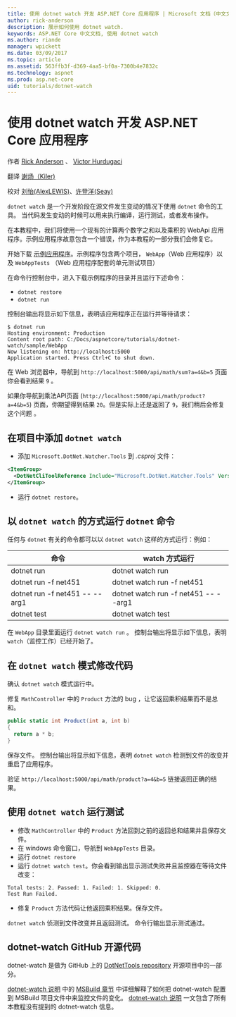 ```yaml
---
title: 使用 dotnet watch 开发 ASP.NET Core 应用程序 | Microsoft 文档（中文文档）
author: rick-anderson
description: 展示如何使用 dotnet watch.
keywords: ASP.NET Core 中文文档, 使用 dotnet watch
ms.author: riande
manager: wpickett
ms.date: 03/09/2017
ms.topic: article
ms.assetid: 563ffb3f-d369-4aa5-bf0a-7300b4e7832c
ms.technology: aspnet
ms.prod: asp.net-core
uid: tutorials/dotnet-watch
---
```

# 使用 dotnet watch 开发 ASP.NET Core 应用程序

 
作者 [Rick Anderson](https://twitter.com/RickAndMSFT) 、 [Victor Hurdugaci](https://twitter.com/victorhurdugaci)

翻译 [谢炀（Kiler)](https://github.com/kiler398/aspnetcore)  

校对 [刘怡(AlexLEWIS)](https://github.com/alexinea)、[许登洋(Seay)](https://github.com/SeayXu)

`dotnet watch` 是一个开发阶段在源文件发生变动的情况下使用 `dotnet` 命令的工具。 当代码发生变动的时候可以用来执行编译，运行测试，或者发布操作。

在本教程中，我们将使用一个现有的计算两个数字之和以及乘积的 WebApi 应用程序。示例应用程序故意包含一个错误，作为本教程的一部分我们会修复它。 

开始下载 [示例应用程序](https://github.com/aspnet/Docs/tree/master/aspnetcore/tutorials/dotnet-watch/sample)。示例程序包含两个项目，  `WebApp`（Web 应用程序）以及 `WebAppTests` （Web 应用程序配套的单元测试项目）

在命令行控制台中，进入下载示例程序的目录并且运行下述命令：

- `dotnet restore`
- `dotnet run`


控制台输出将显示如下信息，表明该应用程序正在运行并等待请求：

```console
$ dotnet run
Hosting environment: Production
Content root path: C:/Docs/aspnetcore/tutorials/dotnet-watch/sample/WebApp
Now listening on: http://localhost:5000
Application started. Press Ctrl+C to shut down.
```


在 Web 浏览器中，导航到 `http://localhost:5000/api/math/sum?a=4&b=5` 页面你会看到结果 `9` 。
 
如果你导航到乘法API页面 (`http://localhost:5000/api/math/product?a=4&b=5`) 页面，你期望得到结果 `20`。但是实际上还是返回了 `9`，我们稍后会修复这个问题 。

## 在项目中添加 `dotnet watch` 

- 添加 `Microsoft.DotNet.Watcher.Tools` 到 *.csproj* 文件：
 ```xml
 <ItemGroup>
   <DotNetCliToolReference Include="Microsoft.DotNet.Watcher.Tools" Version="1.0.0" />
 </ItemGroup> 
 ```

- 运行 `dotnet restore`。

## 以 `dotnet watch` 的方式运行 `dotnet` 命令

任何与 `dotnet` 有关的命令都可以以 `dotnet watch` 这样的方式运行：例如：

| 命令 | watch 方式运行 |
| ---- | ----- |
| dotnet run | dotnet watch run |
| dotnet run -f net451 | dotnet watch run -f net451 |
| dotnet run -f net451 -- --arg1 | dotnet watch run -f net451 -- --arg1 |
| dotnet test | dotnet watch test |

在 `WebApp` 目录里面运行 `dotnet watch run` 。 控制台输出将显示如下信息，表明  `watch`（监控工作）已经开始了。

## 在 `dotnet watch` 模式修改代码

确认 `dotnet watch` 模式运行中。

修复 `MathController` 中的 `Product` 方法的 bug ，让它返回乘积结果而不是总和。

```csharp
public static int Product(int a, int b)
{
  return a * b;
} 
```
保存文件。 控制台输出将显示如下信息，表明 `dotnet watch` 检测到文件的改变并重启了应用程序。

验证 `http://localhost:5000/api/math/product?a=4&b=5` 链接返回正确的结果。

## 使用 `dotnet watch` 运行测试

- 修改 `MathController` 中的 `Product` 方法回到之前的返回总和结果并且保存文件。
- 在 windows 命令窗口，导航到 `WebAppTests` 目录。
- 运行 `dotnet restore`
- 运行 `dotnet watch test`。你会看到输出显示测试失败并且监控器在等待文件改变：

 ```console
 Total tests: 2. Passed: 1. Failed: 1. Skipped: 0.
 Test Run Failed.
  ```
- 修复 `Product` 方法代码让他返回乘积结果。保存文件。

`dotnet watch` 侦测到文件改变并且返回测试。 命令行输出显示测试通过。

## dotnet-watch GitHub 开源代码

dotnet-watch 是做为 GitHub 上的 [DotNetTools repository](https://github.com/aspnet/DotNetTools/tree/dev/src/Microsoft.DotNet.Watcher.Tools) 开源项目中的一部分。

[dotnet-watch 说明](https://github.com/aspnet/DotNetTools/blob/dev/src/Microsoft.DotNet.Watcher.Tools/README.md) 中的 [MSBuild 章节](https://github.com/aspnet/DotNetTools/blob/dev/src/Microsoft.DotNet.Watcher.Tools/README.md#msbuild) 中详细解释了如何把 dotnet-watch 配置到 MSBuild 项目文件中来监控文件的变化。 [dotnet-watch 说明](https://github.com/aspnet/DotNetTools/blob/dev/src/Microsoft.DotNet.Watcher.Tools/README.md) 一文包含了所有本教程没有提到的 dotnet-watch 信息。
